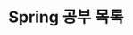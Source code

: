 ---
title: "Spring 공부 목록"
permalink: /categories/spring
layout: category
author_profile: true
taxonomy: spring
---